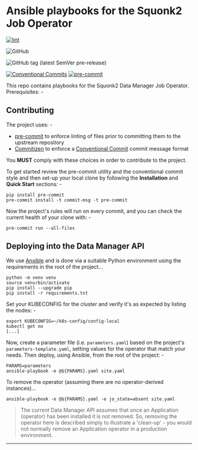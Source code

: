 # Ansible playbooks for the Squonk2 Job Operator

[![lint](https://github.com/informaticsmatters/squonk2-data-manager-job-operator-ansible/actions/workflows/lint.yaml/badge.svg)](https://github.com/informaticsmatters/squonk2-data-manager-job-operator-ansible/actions/workflows/lint.yaml)


![GitHub](https://img.shields.io/github/license/informaticsmatters/squonk2-data-manager-job-operator-ansible)

![GitHub tag (latest SemVer pre-release)](https://img.shields.io/github/v/tag/informaticsmatters/squonk2-data-manager-job-operator-ansible?include_prereleases)

[![Conventional Commits](https://img.shields.io/badge/Conventional%20Commits-1.0.0-yellow.svg)](https://conventionalcommits.org)
[![pre-commit](https://img.shields.io/badge/pre--commit-enabled-brightgreen?logo=pre-commit&logoColor=white)](https://github.com/pre-commit/pre-commit)

This repo contains playbooks for the Squonk2 Data Manager Job Operator.
Prerequisites: -

## Contributing
The project uses: -

- [pre-commit] to enforce linting of files prior to committing them to the
  upstream repository
- [Commitizen] to enforce a [Conventional Commit] commit message format

You **MUST** comply with these choices in order to  contribute to the project.

To get started review the pre-commit utility and the conventional commit style
and then set-up your local clone by following the **Installation** and
**Quick Start** sections: -

    pip install pre-commit
    pre-commit install -t commit-msg -t pre-commit

Now the project's rules will run on every commit, and you can check the
current health of your clone with: -

    pre-commit run --all-files

## Deploying into the Data Manager API
We use [Ansible] and is done via a suitable Python
environment using the requirements in the root of the project...

    python -m venv venv
    source venv/bin/activate
    pip install --upgrade pip
    pip install -r requirements.txt

Set your KUBECONFIG for the cluster and verify it's as expected by listing the nodes: -

    export KUBECONFIG=~/k8s-config/config-local
    kubectl get no
    [...]

Now, create a parameter file (i.e. `parameters.yaml`) based on the project's
`parameters-template.yaml`, setting values for the operator that match your
needs. Then deploy, using Ansible, from the root of the project: -

    PARAMS=parameters
    ansible-playbook -e @${PARAMS}.yaml site.yaml

To remove the operator (assuming there are no operator-derived instances)...

    ansible-playbook -e @${PARAMS}.yaml -e jo_state=absent site.yaml

>   The current Data Manager API assumes that once an Application (operator)
    has been installed it is not removed. So, removing the operator here
    is described simply to illustrate a 'clean-up' - you would not
    normally remove an Application operator in a production environment.

---

[ansible]: https://pypi.org/project/ansible/
[commitizen]: https://pypi.org/project/commitizen
[conventional commit]: https://www.conventionalcommits.org/en/v1.0.0/
[pre-commit]: https://pre-commit.com
